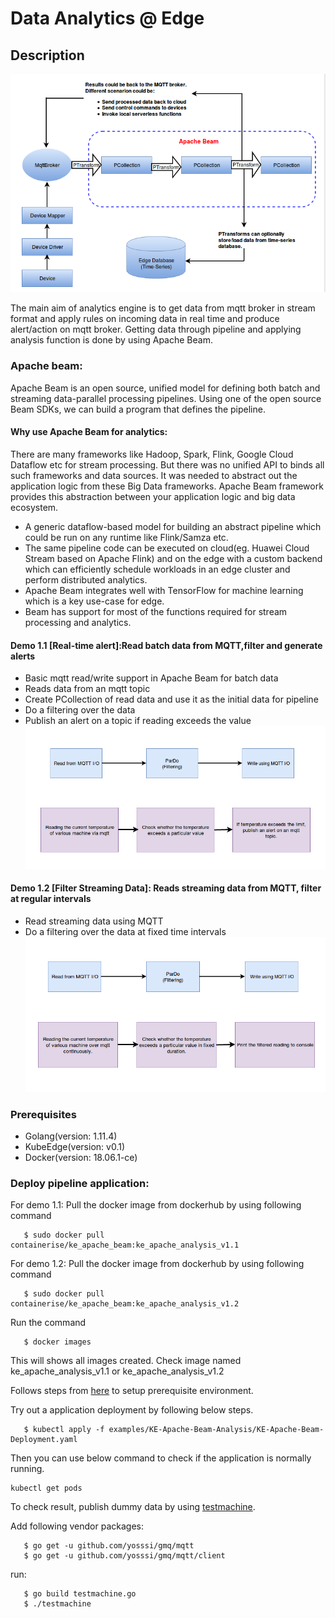# Data Analytics @ Edge

## Description

![High level architecture](Images/High_level_Arch.png "High Level Architecture")

The main aim of analytics engine is to get data from mqtt broker in stream format and apply rules on incoming data in real time and produce alert/action on mqtt broker. Getting data through pipeline and applying analysis function is done by using Apache Beam.

###  Apache beam:
Apache Beam is an open source, unified model for defining both batch and streaming data-parallel processing pipelines. Using one of the open source Beam SDKs, we can build a program that defines the pipeline.


#### Why use Apache Beam for analytics:
There are many frameworks like Hadoop, Spark, Flink, Google Cloud Dataflow etc for stream processing. But there was no unified API to binds all such frameworks and data sources. It was needed to abstract out the application logic from these Big Data frameworks. Apache Beam framework provides this abstraction between your application logic and big data ecosystem. 
- A generic dataflow-based model for building an abstract pipeline which could be run on any runtime like Flink/Samza etc.
- The same pipeline code can be executed on cloud(eg. Huawei Cloud Stream based on Apache Flink) and on the edge with a custom backend which can efficiently schedule workloads in an edge cluster and perform distributed analytics.
- Apache Beam integrates well with TensorFlow for machine learning which is a key use-case for edge.
- Beam has support for most of the functions required for stream processing and analytics.

#### Demo 1.1 [Real-time alert]:Read batch data from MQTT,filter and generate alerts
- Basic mqtt read/write support in Apache Beam for batch data
- Reads data from an mqtt topic
- Create PCollection of read data and use it as the initial data for pipeline
- Do a filtering over the data
- Publish an alert on a topic if reading exceeds the value
![Demo1.1](Images/Demo1.1.png "Demo1.1:Read batch data from MQTT,filter and generate alerts")

#### Demo 1.2 [Filter Streaming Data]: Reads streaming data from MQTT, filter at regular intervals
- Read streaming data using MQTT
- Do a filtering over the data at fixed time intervals
![demo1.2](Images/Demo1.2.png "Demo1.2:Reads streaming data from MQTT, filter at regular intervals")

### Prerequisites
- Golang(version: 1.11.4)
- KubeEdge(version: v0.1)
- Docker(version: 18.06.1-ce)

### Deploy pipeline application:
For demo 1.1:
Pull the docker image from dockerhub by using following command
```shell
   $ sudo docker pull containerise/ke_apache_beam:ke_apache_analysis_v1.1
```
For demo 1.2:
Pull the docker image from dockerhub by using following command
```shell
   $ sudo docker pull containerise/ke_apache_beam:ke_apache_analysis_v1.2
```
Run the command
```shell
   $ docker images
```
This will shows all images created. Check image named ke_apache_analysis_v1.1 or ke_apache_analysis_v1.2

Follows steps from [here](https://github.com/kubeedge/kubeedge/blob/master/README.md) to setup prerequisite environment.
	
Try out a application deployment by following below steps.
```shell
   $ kubectl apply -f examples/KE-Apache-Beam-Analysis/KE-Apache-Beam-Deployment.yaml
```
Then you can use below command to check if the application is normally running.
```shell
kubectl get pods
```

To check result, publish dummy data by using [testmachine](MQTT_Publisher/testmachine.go). 

Add following vendor packages:
```shell
   $ go get -u github.com/yosssi/gmq/mqtt
   $ go get -u github.com/yosssi/gmq/mqtt/client
```
run:
```shell
   $ go build testmachine.go
   $ ./testmachine
```
    


